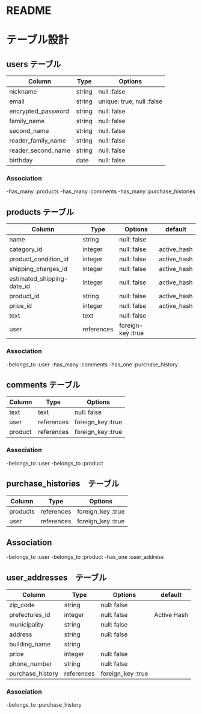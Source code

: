 # README

# テーブル設計

## users テーブル

| Column             | Type   | Options                   |
| ------------------ | ------ | ------------------------  |
| nickname           | string | null :false               |
| email              | string | unique: true, null :false |
| encrypted_password | string | null: false               |
| family_name        | string | null: false               |
| second_name        | string | null: false               |
| reader_family_name | string | null: false               |
| reader_second_name | string | null: false               |
| birthday           | date   | null: false               |


### Association

-has_many :products
-has_many :comments
-has_many :purchase_histories

## products テーブル

| Column                     | Type      | Options           | default     |
| -------------------------- | --------- | ----------------- |-------------|
| name                       | string    | null: false       |             |
| category_id                | integer   | null: false       | active_hash |
| product_condition_id       | integer   | null: false       | active_hash |
| shipping_charges_id        | integer   | null: false       | active_hash |
| estimated_shipping-date_id | integer   | null: false       | active_hash |
| product_id                 | string    | null: false       | active_hash |
| price_id                   | integer   | null: false       | active_hash |
| text                       | text      | null: false       |             |
| user                       | references| foreign-key :true |             |

### Association

-belongs_to :user
-has_many   :comments
-has_one    :purchase_history


## comments テーブル

| Column      | Type       | Options           |
| ----------- | ---------- | ----------------- |
| text        | text       | null: false       |
| user        | references | foreign_key :true |
| product     | references | foreign_key :true |

### Association

-belongs_to :user
-belongs_to :product

##  purchase_histories　テーブル　

| Column      | Type        | Options              |
| ----------- | ----------- | -------------------- |
| products    | references  | foreign_key :true    |
| user        | references  | foreign_key :true    |

## Association

-belongs_to :user
-belongs_to :product
-has_one    :user_address

## user_addresses　テーブル

| Column                  | Type       | Options             | default
| ----------------------- | ---------  | --------------------| ----------
| zip_code                | string     | null: false         |
| prefectures_id          | integer    | null: false         | Active Hash
| municipality            | string     | null: false         |
| address                 | string     | null: false         |
| building_name           | string     |                     |
| price                   | integer    | null: false         |
| phone_number            | string     | null: false         |
| purchase_history        |references  | foreign_key :true   |

### Association

-belongs_to    :purchase_history